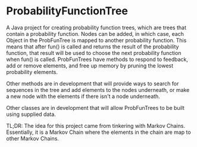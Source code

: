 # ProbabilityFunctionTree

A Java project for creating probability function trees, which are trees that contain a probability function. Nodes can be added, in which case, each Object in the ProbFunTree is mapped to another probability function. This means that after fun() is called and returns the result of the probability function, that result will be used to choose the next probability function when fun() is called. ProbFunTrees have methods to respond to feedback, add or remove elements, and free up memory by pruning the lowest probability elements. 

Other methods are in development that will provide ways to search for sequences in the tree and add elements to the nodes underneath, or make a new node with the elements if there isn't a node underneath. 

Other classes are in development that will allow ProbFunTrees to be built using supplied data.

TL;DR: The idea for this project came from tinkering with Markov Chains. Essentially, it is a Markov Chain where the elements in the chain are map to other Markov Chains.
